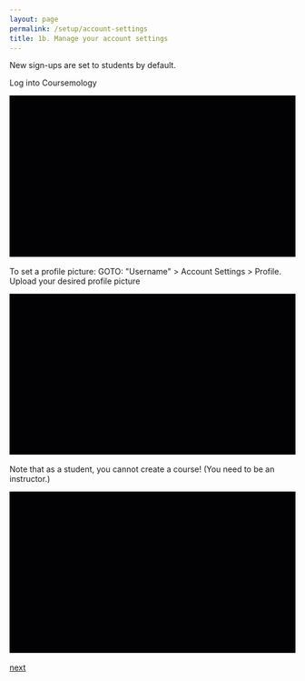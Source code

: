 ```yaml
---
layout: page
permalink: /setup/account-settings
title: 1b. Manage your account settings
---
```


New sign-ups are set to students by default.

Log into Coursemology

![1B-1](/images/1B-1.gif)

To set a profile picture: GOTO: "Username" > Account Settings > Profile.
Upload your desired profile picture

![1B-2](/images/1B-2.gif)

Note that as a student, you cannot create a course! (You need to be an instructor.)

![1B-3](/images/1B-3.gif)

[next](/coursemology/settings)